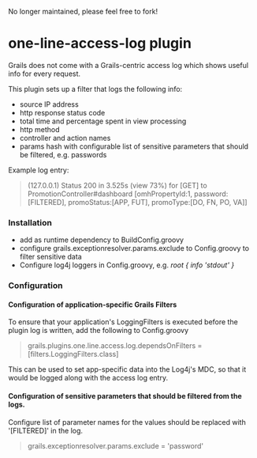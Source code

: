 No longer maintained, please feel free to fork!


one-line-access-log plugin
==========================

Grails does not come with a Grails-centric access log which shows useful info for every request.

This plugin sets up a filter that logs the following info:
 * source IP address
 * http response status code
 * total time and percentage spent in view processing
 * http method
 * controller and action names
 * params hash with configurable list of sensitive parameters that should be filtered, e.g. passwords

Example log entry:
> (127.0.0.1) Status 200 in 3.525s (view 73%) for [GET] to PromotionController#dashboard [omhPropertyId:1, password:[FILTERED], promoStatus:[APP, FUT], promoType:[DO, FN, PO, VA]] 

### Installation

* add as runtime dependency to BuildConfig.groovy
* configure  grails.exceptionresolver.params.exclude to Config.groovy to filter sensitive data
* Configure log4j loggers in Config.groovy, e.g. *root { info 'stdout' }*

### Configuration

#### Configuration of application-specific Grails Filters
To ensure that your application's LoggingFilters is executed before the plugin log is written, add the following to Config.groovy
> grails.plugins.one.line.access.log.dependsOnFilters = [filters.LoggingFilters.class]

This can be used to set app-specific data into the Log4j's MDC, so that it would be logged along with the access log entry.

#### Configuration of sensitive parameters that should be filtered from the logs.
Configure list of parameter names for the values should be replaced with '[FILTERED]' in the log.
> grails.exceptionresolver.params.exclude = 'password'
    
 
